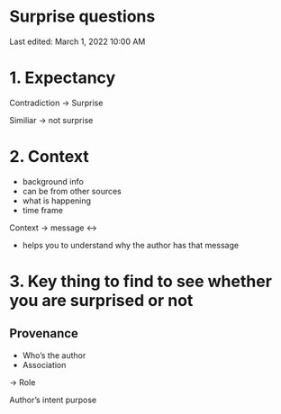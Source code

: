 # Surprise questions

Last edited: March 1, 2022 10:00 AM

# 1. Expectancy

Contradiction → Surprise

Similiar → not surprise

# 2. Context

- background info
- can be from other sources
- what is happening
- time frame

Context → message ↔ 

- helps you to understand why the author has that message

# 3. Key thing to find to see whether you are surprised or not

## Provenance

- Who’s the author
- Association

→ Role

Author’s intent purpose